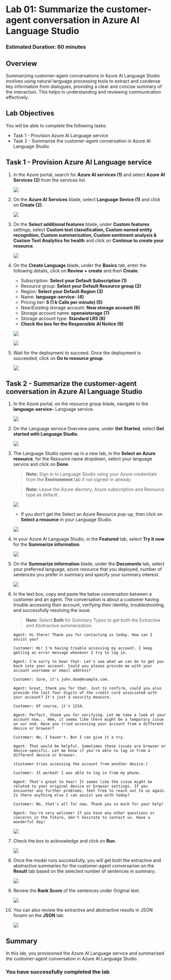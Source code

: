 # Lab 01: Summarize the customer-agent conversation in Azure AI Language Studio

### Estimated Duration: 60 minutes

## Overview

Summarizing customer-agent conversations in Azure AI Language Studio involves using natural language processing tools to extract and condense key information from dialogues, providing a clear and concise summary of the interaction. This helps in understanding and reviewing communication effectively.

## Lab Objectives

You will be able to complete the following tasks:

- Task 1 - Provision Azure AI Language service
- Task 2 - Summarize the customer-agent conversation in Azure AI Language Studio

## Task 1 - Provision Azure AI Language service

1. In the Azure portal, search for **Azure AI services (1)** and select **Azure AI Services (2)** from the services list.

   ![](../media/azure-ai.png)

2. On the **Azure AI Services** blade, select **Language Sevice (1)** and click on **Create (2)**.

   ![](../media/azure-ai-language.png)

3. On the **Select additional features** blade, under **Custom features** settings, select **Custom text classification, Custom named entity recognition, Custom summarization, Custom sentiment analysis & Custom Text Analytics for health** and click on **Continue to create your resource**.

   ![](../media/azure-ai-language-create00.png)
  
4. On the **Create Language** blade, under the **Basics** tab, enter the following details, click on **Review + create** and then **Create**.

   - Subscription: **Select your Default Subscription (1)**
   - Resource group: **Select your Default Resource group (2)**
   - Region: **Select your Default Region (3)**
   - Name: **language-service-<inject key="Deployment-ID" enableCopy="false"/> (4)**
   - Pricing tier: **S (1 k Calls per minute) (5)**
   - New/Existing storage account: **New storage account (6)**
   - Storage account name: **openaistorage<inject key="Deployment-ID" enableCopy="false"/> (7)**
   - Storage account type: **Standard LRS (8)**
   - **Check the box for the Responsible AI Notice (9)**

   ![](../media/azure-ai-language-create-01.png)

   ![](../media/azure-ai-language-create-02.png)
   
6. Wait for the deployment to succeed. Once the deployment is succeeded, click on **Go to resource group**.

   ![](../media/go-to-rg-01.png)

   <validation step="f85ecad5-8ad9-4288-8696-abbae27b058e" />


## Task 2 - Summarize the customer-agent conversation in Azure AI Language Studio

1. In the Azure portal, on the resource group blade, navigate to the **language-service-<inject key="Deployment-ID" enableCopy="false"/>** Language service.

   ![](../media/navigate-language-service.png)

2. On the Language service Overview pane, under **Get Started**, select **Get started with Language Studio**.

   ![](../media/language-get-started.png)

3. The Language Studio opens up in a new tab, in the **Select an Azure resource**, for the Resource name dropdown, select your language service and click on **Done**.

   >**Note:** Sign in to Language Studio using your Azure credentials from the **Environmnet** tab if not signed-in already.
    
   >**Note:** Leave the Azure diectory, Azure subscription and Resource type as default.

   ![](../media/language-studio-select00.png)

   - If you don't get the Select an Azure Resource pop-up, then click on **Select a resource** in your Language Studio.

   ![](../media/language-studio-select01.png)
   
5. In your Azure AI Language Studio, in the **Featured** tab, select **Try it now** for the **Summarize information**.

   ![](../media/language-summarize-info.png)

6. On the **Summarize information** blade, under the **Documents** tab, select your preferred language, azure resource that you deployed, number of sentences you prefer in summary and specify your summary interest.

   ![](../media/language-summarize-info01.png)

7. In the text box, copy and paste the below conversation between a customer and an agent. The conversation is about a customer having trouble accessing their account, verifying their identity, troubleshooting, and successfully resolving the issue.

   >**Note:** Select **Both** for Summary Types to get both the Extractive and Abstractive summarization.

   ```
   Agent: Hi there! Thank you for contacting us today. How can I assist you?

   Customer: Hi! I'm having trouble accessing my account. I keep getting an error message whenever I try to log in.

   Agent: I'm sorry to hear that. Let's see what we can do to get you back into your account. Could you please provide me with your account username or email address?

   Customer: Sure, it's john.doe@example.com.

   Agent: Great, thank you for that. Just to confirm, could you also provide the last four digits of the credit card associated with your account? It's just a security measure.

   Customer: Of course, it's 1234.

   Agent: Perfect, thank you for verifying. Let me take a look at your account now... Hmm, it seems like there might be a temporary issue on our end. Have you tried accessing your account from a different device or browser?

   Customer: No, I haven't. But I can give it a try.

   Agent: That would be helpful. Sometimes these issues are browser or device-specific. Let me know if you're able to log in from a different device or browser.

   (Customer tries accessing the account from another device.)

   Customer: It worked! I was able to log in from my phone.

   Agent: That's great to hear! It seems like the issue might be related to your original device or browser settings. If you encounter any further problems, feel free to reach out to us again. Is there anything else I can assist you with today?

   Customer: No, that's all for now. Thank you so much for your help!

   Agent: You're very welcome! If you have any other questions or concerns in the future, don't hesitate to contact us. Have a wonderful day!
   ```

   ![](../media/language-text-box.png)

8. Check the box to acknowledge and click on **Run**.

   ![](../media/language-acknowledge.png)

9. Once the model runs successfully, you will get both the extractive and abstractive summaries for the customer-agent conversarion on the **Result** tab based on the selected number of sentences in summary.

   ![](../media/conversation-result.png)

10. Review the **Rank Score** of the sentences under Original text.

    ![](../media/orginal-text-rank-score.png)

11. You can also review the extractive and abstractive results in JSON foramt on the **JSON** tab.

    ![](../media/json-tab.png)

## Summary

In this lab, you provisioned the Azure AI Language service and summarized the customer-agent conversation in Azure AI Language Studio.

### You have successfully completed the lab
